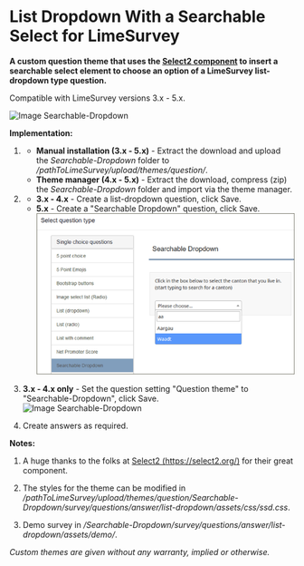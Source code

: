 # List Dropdown With a Searchable Select for LimeSurvey
**A custom question theme that uses the [Select2 component](https://select2.org/) to insert a searchable select element to choose an option of a LimeSurvey list-dropdown type question.**

Compatible with LimeSurvey versions 3.x - 5.x.

![Image Searchable-Dropdown](/Searchable-Dropdown/survey/questions/answer/list_dropdown/assets/images/ssd_1.png)

**Implementation:**

1) - **Manual installation (3.x - 5.x)** - Extract the download and upload the *Searchable-Dropdown* folder to */pathToLimeSurvey/upload/themes/question/*.
    - **Theme manager (4.x - 5.x)** - Extract the download, compress (zip) the *Searchable-Dropdown* folder and import via the theme manager.

2) - **3.x - 4.x** - Create a list-dropdown question, click Save.
    - **5.x** - Create a "Searchable Dropdown" question, click Save.
    ![Image Searchable-Dropdown](/Searchable-Dropdown/survey/questions/answer/list_dropdown/assets/images/ssd_3.png)

3) **3.x - 4.x only** - Set the question setting "Question theme" to "Searchable-Dropdown", click Save.  
![Image Searchable-Dropdown](/Searchable-Dropdown/survey/questions/answer/list_dropdown/assets/images/ssd_2.png)

4) Create answers as required.

**Notes:**

1) A huge thanks to the folks at [Select2 (https://select2.org/)](https://select2.org/) for their great component.

2) The styles for the theme can be modified in */pathToLimeSurvey/upload/themes/question/Searchable-Dropdown/survey/questions/answer/list-dropdown/assets/css/ssd.css*.

4) Demo survey in */Searchable-Dropdown/survey/questions/answer/list-dropdown/assets/demo/*.
    
    
*Custom themes are given without any warranty, implied or otherwise.*
